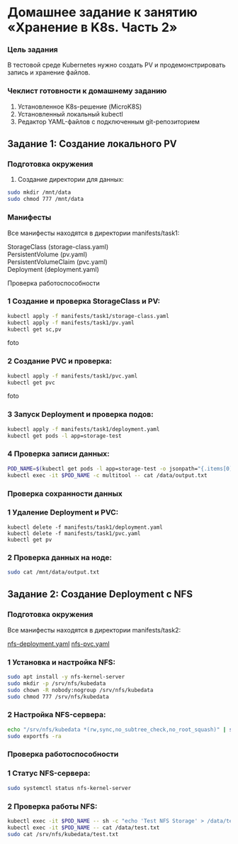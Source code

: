# Домашнее задание к занятию «Хранение в K8s. Часть 2»

### Цель задания
В тестовой среде Kubernetes нужно создать PV и продемонстрировать запись и хранение файлов.

### Чеклист готовности к домашнему заданию
1. Установленное K8s-решение (MicroK8S)
2. Установленный локальный kubectl
3. Редактор YAML-файлов с подключенным git-репозиторием

## Задание 1: Создание локального PV

### Подготовка окружения

1. Создание директории для данных:
   
```bash
sudo mkdir /mnt/data
sudo chmod 777 /mnt/data
```
### Манифесты

Все манифесты находятся в директории manifests/task1:

StorageClass (storage-class.yaml)  
PersistentVolume (pv.yaml)  
PersistentVolumeClaim (pvc.yaml)  
Deployment (deployment.yaml)  

Проверка работоспособности

### 1 Создание и проверка StorageClass и PV:

```bash
kubectl apply -f manifests/task1/storage-class.yaml
kubectl apply -f manifests/task1/pv.yaml
kubectl get sc,pv
```
foto

### 2 Создание PVC и проверка:

```bash
kubectl apply -f manifests/task1/pvc.yaml
kubectl get pvc
```
foto
### 3 Запуск Deployment и проверка подов:

```bash
kubectl apply -f manifests/task1/deployment.yaml
kubectl get pods -l app=storage-test
```
### 4 Проверка записи данных:
```bash
POD_NAME=$(kubectl get pods -l app=storage-test -o jsonpath="{.items[0].metadata.name}")
kubectl exec -it $POD_NAME -c multitool -- cat /data/output.txt
```


### Проверка сохранности данных

### 1 Удаление Deployment и PVC:
```
kubectl delete -f manifests/task1/deployment.yaml
kubectl delete -f manifests/task1/pvc.yaml
kubectl get pv
```
### 2 Проверка данных на ноде:

```bash
sudo cat /mnt/data/output.txt
```

## Задание 2: Создание Deployment с NFS

### Подготовка окружения

Все манифесты находятся в директории manifests/task2:

[nfs-deployment.yaml](https://github.com/Byzgaev-I/7-StorageK8s-2/blob/main/manifests/task2/nfs-deployment.yaml)
[nfs-pvc.yaml](https://github.com/Byzgaev-I/7-StorageK8s-2/blob/main/manifests/task2/nfs-pvc.yaml)


### 1 Установка и настройка NFS:

```bash
sudo apt install -y nfs-kernel-server
sudo mkdir -p /srv/nfs/kubedata
sudo chown -R nobody:nogroup /srv/nfs/kubedata
sudo chmod 777 /srv/nfs/kubedata
```

### 2 Настройка NFS-сервера:

```bash
echo "/srv/nfs/kubedata *(rw,sync,no_subtree_check,no_root_squash)" | sudo tee -a /etc/exports
sudo exportfs -ra
```

### Проверка работоспособности

### 1 Статус NFS-сервера:

```bash 
sudo systemctl status nfs-kernel-server
```

### 2 Проверка работы NFS:

```bash
kubectl exec -it $POD_NAME -- sh -c "echo 'Test NFS Storage' > /data/test.txt"
kubectl exec -it $POD_NAME -- cat /data/test.txt
sudo cat /srv/nfs/kubedata/test.txt
```













